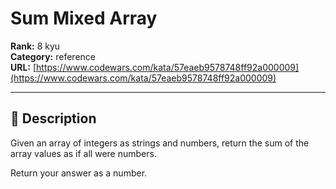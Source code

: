 # Sum Mixed Array

**Rank:** 8 kyu  
**Category:** reference  
**URL:** [https://www.codewars.com/kata/57eaeb9578748ff92a000009](https://www.codewars.com/kata/57eaeb9578748ff92a000009)

---

## 📝 Description

Given an array of integers as strings and numbers, return the sum of the array values as if all were numbers.

Return your answer as a number.

